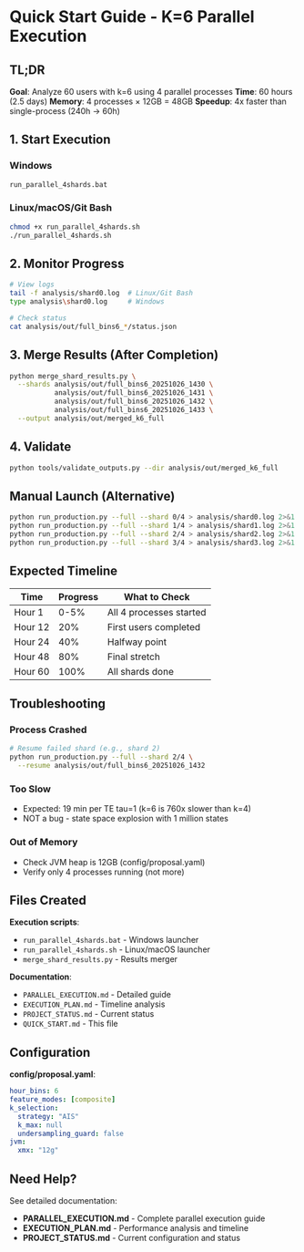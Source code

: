 # Quick Start Guide - K=6 Parallel Execution

## TL;DR

**Goal**: Analyze 60 users with k=6 using 4 parallel processes
**Time**: 60 hours (2.5 days)
**Memory**: 4 processes × 12GB = 48GB
**Speedup**: 4x faster than single-process (240h → 60h)

## 1. Start Execution

### Windows
```cmd
run_parallel_4shards.bat
```

### Linux/macOS/Git Bash
```bash
chmod +x run_parallel_4shards.sh
./run_parallel_4shards.sh
```

## 2. Monitor Progress

```bash
# View logs
tail -f analysis/shard0.log  # Linux/Git Bash
type analysis\shard0.log     # Windows

# Check status
cat analysis/out/full_bins6_*/status.json
```

## 3. Merge Results (After Completion)

```bash
python merge_shard_results.py \
  --shards analysis/out/full_bins6_20251026_1430 \
           analysis/out/full_bins6_20251026_1431 \
           analysis/out/full_bins6_20251026_1432 \
           analysis/out/full_bins6_20251026_1433 \
  --output analysis/out/merged_k6_full
```

## 4. Validate

```bash
python tools/validate_outputs.py --dir analysis/out/merged_k6_full
```

## Manual Launch (Alternative)

```bash
python run_production.py --full --shard 0/4 > analysis/shard0.log 2>&1 &
python run_production.py --full --shard 1/4 > analysis/shard1.log 2>&1 &
python run_production.py --full --shard 2/4 > analysis/shard2.log 2>&1 &
python run_production.py --full --shard 3/4 > analysis/shard3.log 2>&1 &
```

## Expected Timeline

| Time | Progress | What to Check |
|------|----------|---------------|
| Hour 1 | 0-5% | All 4 processes started |
| Hour 12 | 20% | First users completed |
| Hour 24 | 40% | Halfway point |
| Hour 48 | 80% | Final stretch |
| Hour 60 | 100% | All shards done |

## Troubleshooting

### Process Crashed
```bash
# Resume failed shard (e.g., shard 2)
python run_production.py --full --shard 2/4 \
  --resume analysis/out/full_bins6_20251026_1432
```

### Too Slow
- Expected: 19 min per TE tau=1 (k=6 is 760x slower than k=4)
- NOT a bug - state space explosion with 1 million states

### Out of Memory
- Check JVM heap is 12GB (config/proposal.yaml)
- Verify only 4 processes running (not more)

## Files Created

**Execution scripts**:
- `run_parallel_4shards.bat` - Windows launcher
- `run_parallel_4shards.sh` - Linux/macOS launcher
- `merge_shard_results.py` - Results merger

**Documentation**:
- `PARALLEL_EXECUTION.md` - Detailed guide
- `EXECUTION_PLAN.md` - Timeline analysis
- `PROJECT_STATUS.md` - Current status
- `QUICK_START.md` - This file

## Configuration

**config/proposal.yaml**:
```yaml
hour_bins: 6
feature_modes: [composite]
k_selection:
  strategy: "AIS"
  k_max: null
  undersampling_guard: false
jvm:
  xmx: "12g"
```

## Need Help?

See detailed documentation:
- **PARALLEL_EXECUTION.md** - Complete parallel execution guide
- **EXECUTION_PLAN.md** - Performance analysis and timeline
- **PROJECT_STATUS.md** - Current configuration and status
